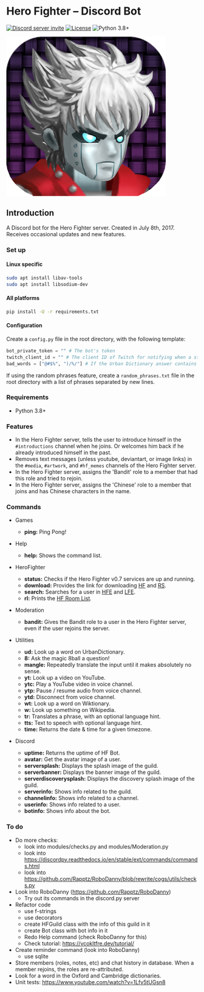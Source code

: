 # Hero Fighter &ndash; Discord Bot

[![Discord server invite](https://discord.com/api/guilds/234364433344888832/widget.png)](https://discord.gg/3PUwmY8) [![License](https://img.shields.io/badge/license-MIT-red?style=flat)](LICENSE) ![Python 3.8+](https://img.shields.io/badge/python-v3.8+-blue?style=flat)

![Bot Avatar](resources/avatar/bot_avatar_v2.png)

## Introduction

A Discord bot for the Hero Fighter server. Created in July 8th, 2017. Receives occasional updates and new features.

### Set up

#### Linux specific

```sh
sudo apt install libav-tools
sudo apt install libsodium-dev
```

#### All platforms

```sh
pip install -U -r requirements.txt
```

#### Configuration

Create a `config.py` file in the root directory, with the following template:

```py
bot_private_token = "" # The bot's token
twitch_client_id = "" # The client ID of Twitch for notifying when a stream goes live
bad_words = ["@#$%", ")/%/"] # If the Urban Dictionary answer contains one of the specified badwords, "- nsfw -" will be the only output.
```

If using the random phrases feature, create a `random_phrases.txt` file in the root directory with a list of phrases separated by new lines.

### Requirements

- Python 3.8+

### Features

- In the Hero Fighter server, tells the user to introduce himself in the `#introductions` channel when he joins. Or welcomes him back if he already introduced himself in the past.
- Removes text messages (unless youtube, deviantart, or image links) in the `#media`, `#artwork`, and `#hf_memes` channels of the Hero Fighter server.
- In the Hero Fighter server, assigns the 'Bandit' role to a member that had this role and tried to rejoin.
- In the Hero Fighter server, assigns the 'Chinese' role to a member that joins and has Chinese characters in the name. 

### Commands

- Games
  - **ping:** Ping Pong!

- Help
  - **help:** Shows the command list.

- HeroFighter
  - **status:** Checks if the Hero Fighter v0.7 services are up and running.
  - **download:** Provides the link for downloading [HF](http://www.mediafire.com/file/ifqnas78z6eosyy/Hero_Fighter_v0.7.exe) and [RS](http://herofighter-empire.com/downloads/servers/RS_0.7_1.0a_MangaD.zip).
  - **search:** Searches for a user in [HFE](http://www.herofighter-empire.com/forum/) and [LFE](https://www.lf-empire.de/forum/).
  - **rl:** Prints the [HF Room List](http://herofighter-empire.com/hf-empire/multiplayer/room-list).

- Moderation
  - **bandit:** Gives the Bandit role to a user in the Hero Fighter server, even if the user rejoins the server.

- Utilities
  - **ud:** Look up a word on UrbanDictionary.
  - **8:** Ask the magic 8ball a question!
  - **mangle:** Repeatedly translate the input until it makes absolutely no sense.
  - **yt:** Look up a video on YouTube.
  - **ytc:** Play a YouTube video in voice channel.
  - **ytp:** Pause / resume audio from voice channel.
  - **ytd:** Disconnect from voice channel.
  - **wt:** Look up a word on Wiktionary.
  - **w:** Look up something on Wikipedia.
  - **tr:** Translates a phrase, with an optional language hint.
  - **tts:** Text to speech with optional language hint.
  - **time:** Returns the date & time for a given timezone.

- Discord
  - **uptime:** Returns the uptime of HF Bot.
  - **avatar:** Get the avatar image of a user.
  - **serversplash:** Displays the splash image of the guild.
  - **serverbanner:** Displays the banner image of the guild.
  - **serverdiscoverysplash:** Displays the discovery splash image of the guild.
  - **serverinfo:** Shows info related to the guild.
  - **channelinfo:** Shows info related to a channel.
  - **userinfo:** Shows info related to a user.
  - **botinfo:** Shows info about the bot.

### To do

- Do more checks:
  - look into modules/checks.py and modules/Moderation.py
  - look into https://discordpy.readthedocs.io/en/stable/ext/commands/commands.html
  - look into https://github.com/Rapptz/RoboDanny/blob/rewrite/cogs/utils/checks.py
- Look into RoboDanny (https://github.com/Rapptz/RoboDanny)
  - Try out its commands in the discord.py server
- Refactor code
  - use f-strings
  - use decorators
  - create HFGuild class with the info of this guild in it
  - create Bot class with bot info in it
  - Redo Help command (check RoboDanny for this)
  - Check tutorial: https://vcokltfre.dev/tutorial/
- Create reminder command (look into RoboDanny)
  - use sqlite
- Store members (roles, notes, etc) and chat history in database. When a member rejoins, the roles are re-attributed.
- Look for a word in the Oxford and Cambridge dictionaries.
- Unit tests: https://www.youtube.com/watch?v=1Lfv5tUGsn8
